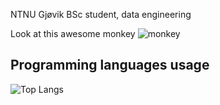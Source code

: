 NTNU Gjøvik BSc student, data engineering

Look at this awesome monkey
![monkey](https://media1.tenor.com/m/0ztgem9qbHwAAAAd/monke-gaming.gif)

## Programming languages usage

![Top Langs](https://github-readme-stats.vercel.app/api/top-langs/?username=MustafaKess&layout=compact&hide=html)


